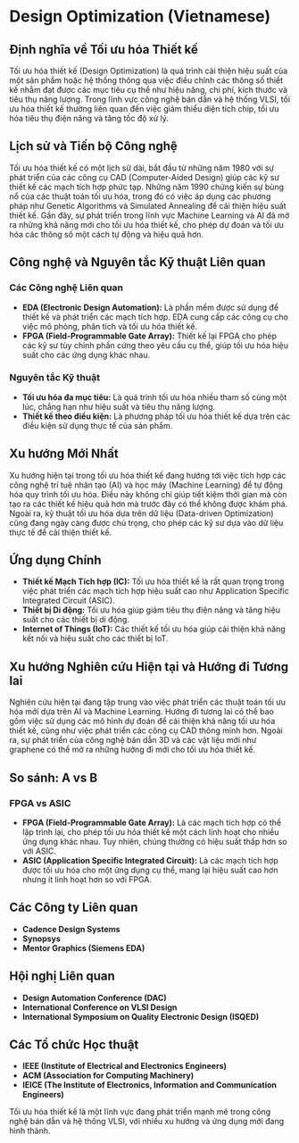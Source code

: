 # Design Optimization (Vietnamese)

## Định nghĩa về Tối ưu hóa Thiết kế

Tối ưu hóa thiết kế (Design Optimization) là quá trình cải thiện hiệu suất của một sản phẩm hoặc hệ thống thông qua việc điều chỉnh các thông số thiết kế nhằm đạt được các mục tiêu cụ thể như hiệu năng, chi phí, kích thước và tiêu thụ năng lượng. Trong lĩnh vực công nghệ bán dẫn và hệ thống VLSI, tối ưu hóa thiết kế thường liên quan đến việc giảm thiểu diện tích chip, tối ưu hóa tiêu thụ điện năng và tăng tốc độ xử lý.

## Lịch sử và Tiến bộ Công nghệ

Tối ưu hóa thiết kế có một lịch sử dài, bắt đầu từ những năm 1980 với sự phát triển của các công cụ CAD (Computer-Aided Design) giúp các kỹ sư thiết kế các mạch tích hợp phức tạp. Những năm 1990 chứng kiến sự bùng nổ của các thuật toán tối ưu hóa, trong đó có việc áp dụng các phương pháp như Genetic Algorithms và Simulated Annealing để cải thiện hiệu suất thiết kế. Gần đây, sự phát triển trong lĩnh vực Machine Learning và AI đã mở ra những khả năng mới cho tối ưu hóa thiết kế, cho phép dự đoán và tối ưu hóa các thông số một cách tự động và hiệu quả hơn.

## Công nghệ và Nguyên tắc Kỹ thuật Liên quan

### Các Công nghệ Liên quan

- **EDA (Electronic Design Automation):** Là phần mềm được sử dụng để thiết kế và phát triển các mạch tích hợp. EDA cung cấp các công cụ cho việc mô phỏng, phân tích và tối ưu hóa thiết kế.
- **FPGA (Field-Programmable Gate Array):** Thiết kế lại FPGA cho phép các kỹ sư tùy chỉnh phần cứng theo yêu cầu cụ thể, giúp tối ưu hóa hiệu suất cho các ứng dụng khác nhau.

### Nguyên tắc Kỹ thuật

- **Tối ưu hóa đa mục tiêu:** Là quá trình tối ưu hóa nhiều tham số cùng một lúc, chẳng hạn như hiệu suất và tiêu thụ năng lượng.
- **Thiết kế theo điều kiện:** Là phương pháp tối ưu hóa thiết kế dựa trên các điều kiện sử dụng thực tế của sản phẩm.

## Xu hướng Mới Nhất

Xu hướng hiện tại trong tối ưu hóa thiết kế đang hướng tới việc tích hợp các công nghệ trí tuệ nhân tạo (AI) và học máy (Machine Learning) để tự động hóa quy trình tối ưu hóa. Điều này không chỉ giúp tiết kiệm thời gian mà còn tạo ra các thiết kế hiệu quả hơn mà trước đây có thể không được khám phá. Ngoài ra, kỹ thuật tối ưu hóa dựa trên dữ liệu (Data-driven Optimization) cũng đang ngày càng được chú trọng, cho phép các kỹ sư dựa vào dữ liệu thực tế để cải thiện thiết kế.

## Ứng dụng Chính

- **Thiết kế Mạch Tích hợp (IC):** Tối ưu hóa thiết kế là rất quan trọng trong việc phát triển các mạch tích hợp hiệu suất cao như Application Specific Integrated Circuit (ASIC).
- **Thiết bị Di động:** Tối ưu hóa giúp giảm tiêu thụ điện năng và tăng hiệu suất cho các thiết bị di động.
- **Internet of Things (IoT):** Các thiết kế tối ưu hóa giúp cải thiện khả năng kết nối và hiệu suất cho các thiết bị IoT.

## Xu hướng Nghiên cứu Hiện tại và Hướng đi Tương lai

Nghiên cứu hiện tại đang tập trung vào việc phát triển các thuật toán tối ưu hóa mới dựa trên AI và Machine Learning. Hướng đi tương lai có thể bao gồm việc sử dụng các mô hình dự đoán để cải thiện khả năng tối ưu hóa thiết kế, cũng như việc phát triển các công cụ CAD thông minh hơn. Ngoài ra, sự phát triển của công nghệ bán dẫn 3D và các vật liệu mới như graphene có thể mở ra những hướng đi mới cho tối ưu hóa thiết kế.

## So sánh: A vs B

### FPGA vs ASIC

- **FPGA (Field-Programmable Gate Array):** Là các mạch tích hợp có thể lập trình lại, cho phép tối ưu hóa thiết kế một cách linh hoạt cho nhiều ứng dụng khác nhau. Tuy nhiên, chúng thường có hiệu suất thấp hơn so với ASIC.
- **ASIC (Application Specific Integrated Circuit):** Là các mạch tích hợp được tối ưu hóa cho một ứng dụng cụ thể, mang lại hiệu suất cao hơn nhưng ít linh hoạt hơn so với FPGA.

## Các Công ty Liên quan

- **Cadence Design Systems**
- **Synopsys**
- **Mentor Graphics (Siemens EDA)**

## Hội nghị Liên quan

- **Design Automation Conference (DAC)**
- **International Conference on VLSI Design**
- **International Symposium on Quality Electronic Design (ISQED)**

## Các Tổ chức Học thuật

- **IEEE (Institute of Electrical and Electronics Engineers)**
- **ACM (Association for Computing Machinery)**
- **IEICE (The Institute of Electronics, Information and Communication Engineers)**

Tối ưu hóa thiết kế là một lĩnh vực đang phát triển mạnh mẽ trong công nghệ bán dẫn và hệ thống VLSI, với nhiều xu hướng và ứng dụng mới đang hình thành.
